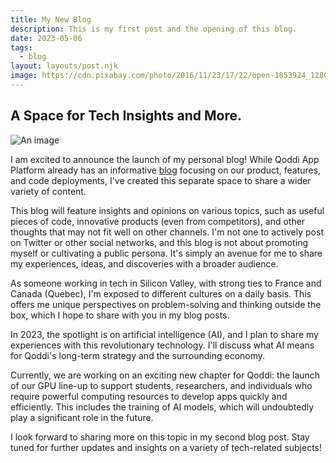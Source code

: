 ```yaml
---
title: My New Blog
description: This is my first post and the opening of this blog.
date: 2023-05-06
tags:
  - blog
layout: layouts/post.njk
image: https://cdn.pixabay.com/photo/2016/11/23/17/22/open-1853924_1280.jpg
---
```


## A Space for Tech Insights and More.

![An image](https://cdn.pixabay.com/photo/2016/11/23/17/22/open-1853924_1280.jpg)

I am excited to announce the launch of my personal blog! While Qoddi App Platform already has an informative <a href="https://blog.qoddi.com">blog</a> focusing on our product, features, and code deployments, I've created this separate space to share a wider variety of content.

This blog will feature insights and opinions on various topics, such as useful pieces of code, innovative products (even from competitors), and other thoughts that may not fit well on other channels. I'm not one to actively post on Twitter or other social networks, and this blog is not about promoting myself or cultivating a public persona. It's simply an avenue for me to share my experiences, ideas, and discoveries with a broader audience.

As someone working in tech in Silicon Valley, with strong ties to France and Canada (Quebec), I'm exposed to different cultures on a daily basis. This offers me unique perspectives on problem-solving and thinking outside the box, which I hope to share with you in my blog posts.

In 2023, the spotlight is on artificial intelligence (AI), and I plan to share my experiences with this revolutionary technology. I'll discuss what AI means for Qoddi's long-term strategy and the surrounding economy.

Currently, we are working on an exciting new chapter for Qoddi: the launch of our GPU line-up to support students, researchers, and individuals who require powerful computing resources to develop apps quickly and efficiently. This includes the training of AI models, which will undoubtedly play a significant role in the future.

I look forward to sharing more on this topic in my second blog post. Stay tuned for further updates and insights on a variety of tech-related subjects!
